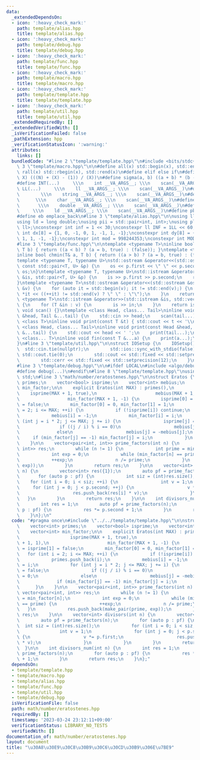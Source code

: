 ```yaml
---
data:
  _extendedDependsOn:
  - icon: ':heavy_check_mark:'
    path: template/alias.hpp
    title: template/alias.hpp
  - icon: ':heavy_check_mark:'
    path: template/debug.hpp
    title: template/debug.hpp
  - icon: ':heavy_check_mark:'
    path: template/func.hpp
    title: template/func.hpp
  - icon: ':heavy_check_mark:'
    path: template/macro.hpp
    title: template/macro.hpp
  - icon: ':heavy_check_mark:'
    path: template/template.hpp
    title: template/template.hpp
  - icon: ':heavy_check_mark:'
    path: template/util.hpp
    title: template/util.hpp
  _extendedRequiredBy: []
  _extendedVerifiedWith: []
  _isVerificationFailed: false
  _pathExtension: hpp
  _verificationStatusIcon: ':warning:'
  attributes:
    links: []
  bundledCode: "#line 2 \"template/template.hpp\"\n#include <bits/stdc++.h>\n#line\
    \ 3 \"template/macro.hpp\"\n\n#define all(x) std::begin(x), std::end(x)\n#define\
    \ rall(x) std::rbegin(x), std::rend(x)\n#define elif else if\n#define updiv(N,\
    \ X) (((N) + (X) - (1)) / (X))\n#define sigma(a, b) ((a + b) * (b - a + 1) / 2)\n\
    #define INT(...)     \\\n    int __VA_ARGS__; \\\n    scan(__VA_ARGS__)\n#define\
    \ LL(...)     \\\n    ll __VA_ARGS__; \\\n    scan(__VA_ARGS__)\n#define STR(...)\
    \        \\\n    string __VA_ARGS__; \\\n    scan(__VA_ARGS__)\n#define CHR(...)\
    \      \\\n    char __VA_ARGS__; \\\n    scan(__VA_ARGS__)\n#define DOU(...) \
    \       \\\n    double __VA_ARGS__; \\\n    scan(__VA_ARGS__)\n#define LD(...)\
    \     \\\n    ld __VA_ARGS__; \\\n    scan(__VA_ARGS__)\n#define pb push_back\n\
    #define eb emplace_back\n#line 3 \"template/alias.hpp\"\n\nusing ll = long long;\n\
    using ld = long double;\nusing pii = std::pair<int, int>;\nusing pll = std::pair<ll,\
    \ ll>;\nconstexpr int inf = 1 << 30;\nconstexpr ll INF = 1LL << 60;\nconstexpr\
    \ int dx[8] = {1, 0, -1, 0, 1, -1, 1, -1};\nconstexpr int dy[8] = {0, 1, 0, -1,\
    \ 1, 1, -1, -1};\nconstexpr int mod = 998244353;\nconstexpr int MOD = 1e9 + 7;\n\
    #line 3 \"template/func.hpp\"\n\ntemplate <typename T>\ninline bool chmax(T& a,\
    \ T b) { return ((a < b) ? (a = b, true) : (false)); }\ntemplate <typename T>\n\
    inline bool chmin(T& a, T b) { return ((a > b) ? (a = b, true) : (false)); }\n\
    template <typename T, typename U>\nstd::ostream &operator<<(std::ostream &os,\
    \ const std::pair<T, U> &p) {\n    os << p.first << \" \" << p.second;\n    return\
    \ os;\n}\ntemplate <typename T, typename U>\nstd::istream &operator>>(std::istream\
    \ &is, std::pair<T, U> &p) {\n    is >> p.first >> p.second;\n    return is;\n\
    }\ntemplate <typename T>\nstd::ostream &operator<<(std::ostream &os, const std::vector<T>\
    \ &v) {\n    for (auto it = std::begin(v); it != std::end(v);) {\n        os <<\
    \ *it << ((++it) != std::end(v) ? \" \" : \"\");\n    }\n    return os;\n}\ntemplate\
    \ <typename T>\nstd::istream &operator>>(std::istream &is, std::vector<T> &v)\
    \ {\n    for (T &in : v) {\n        is >> in;\n    }\n    return is;\n}\ninline\
    \ void scan() {}\ntemplate <class Head, class... Tail>\ninline void scan(Head\
    \ &head, Tail &...tail) {\n    std::cin >> head;\n    scan(tail...);\n}\ntemplate\
    \ <class T>\ninline void print(const T &t) { std::cout << t << '\\n'; }\ntemplate\
    \ <class Head, class... Tail>\ninline void print(const Head &head, const Tail\
    \ &...tail) {\n    std::cout << head << ' ';\n    print(tail...);\n}\ntemplate\
    \ <class... T>\ninline void fin(const T &...a) {\n    print(a...);\n    exit(0);\n\
    }\n#line 3 \"template/util.hpp\"\n\nstruct IOSetup {\n    IOSetup() {\n      \
    \  std::cin.tie(nullptr);\n        std::ios::sync_with_stdio(false);\n       \
    \ std::cout.tie(0);\n        std::cout << std::fixed << std::setprecision(12);\n\
    \        std::cerr << std::fixed << std::setprecision(12);\n    }\n} IOSetup;\n\
    #line 3 \"template/debug.hpp\"\n\n#ifdef LOCAL\n#include <algo/debug.hpp>\n#else\n\
    #define debug(...)\n#endif\n#line 8 \"template/template.hpp\"\nusing namespace\
    \ std;\n#line 3 \"math/number/eratostenes.hpp\"\n\nstruct Eratos {\n    vector<int>\
    \ primes;\n    vector<bool> isprime;\n    vector<int> mebius;\n    vector<int>\
    \ min_factor;\n\n    explicit Eratos(int MAX) : primes(),\n                  \
    \    isprime(MAX + 1, true),\n                      mebius(MAX + 1, 1),\n    \
    \                  min_factor(MAX + 1, -1) {\n        isprime[0] = isprime[1]\
    \ = false;\n        min_factor[0] = 0, min_factor[1] = 1;\n        for (int i\
    \ = 2; i <= MAX; ++i) {\n            if (!isprime[i]) continue;\n            primes.push_back(i);\n\
    \            mebius[i] = -1;\n            min_factor[i] = i;\n            for\
    \ (int j = i * 2; j <= MAX; j += i) {\n                isprime[j] = false;\n \
    \               if ((j / i) % i == 0)\n                    mebius[j] = 0;\n  \
    \              else\n                    mebius[j] = -mebius[j];\n           \
    \     if (min_factor[j] == -1) min_factor[j] = i;\n            }\n        }\n\
    \    }\n\n    vector<pair<int, int>> prime_factors(int n) {\n        vector<pair<int,\
    \ int>> res;\n        while (n != 1) {\n            int prime = min_factor[n];\n\
    \            int exp = 0;\n            while (min_factor[n] == prime) {\n    \
    \            ++exp;\n                n /= prime;\n            }\n            res.push_back(make_pair(prime,\
    \ exp));\n        }\n        return res;\n    }\n\n    vector<int> divisors(int\
    \ n) {\n        vector<int> res({1});\n        auto pf = prime_factors(n);\n \
    \       for (auto p : pf) {\n            int siz = (int)res.size();\n        \
    \    for (int i = 0; i < siz; ++i) {\n                int v = 1;\n           \
    \     for (int j = 0; j < p.second; ++j) {\n                    v *= p.first;\n\
    \                    res.push_back(res[i] * v);\n                }\n         \
    \   }\n        }\n        return res;\n    }\n\n    int divisors_num(int n) {\n\
    \        int res = 1;\n        auto pf = prime_factors(n);\n        for (auto\
    \ p : pf) {\n            res *= p.second + 1;\n        }\n        return res;\n\
    \    }\n};\n"
  code: "#pragma once\n#include \"../../template/template.hpp\"\n\nstruct Eratos {\n\
    \    vector<int> primes;\n    vector<bool> isprime;\n    vector<int> mebius;\n\
    \    vector<int> min_factor;\n\n    explicit Eratos(int MAX) : primes(),\n   \
    \                   isprime(MAX + 1, true),\n                      mebius(MAX\
    \ + 1, 1),\n                      min_factor(MAX + 1, -1) {\n        isprime[0]\
    \ = isprime[1] = false;\n        min_factor[0] = 0, min_factor[1] = 1;\n     \
    \   for (int i = 2; i <= MAX; ++i) {\n            if (!isprime[i]) continue;\n\
    \            primes.push_back(i);\n            mebius[i] = -1;\n            min_factor[i]\
    \ = i;\n            for (int j = i * 2; j <= MAX; j += i) {\n                isprime[j]\
    \ = false;\n                if ((j / i) % i == 0)\n                    mebius[j]\
    \ = 0;\n                else\n                    mebius[j] = -mebius[j];\n  \
    \              if (min_factor[j] == -1) min_factor[j] = i;\n            }\n  \
    \      }\n    }\n\n    vector<pair<int, int>> prime_factors(int n) {\n       \
    \ vector<pair<int, int>> res;\n        while (n != 1) {\n            int prime\
    \ = min_factor[n];\n            int exp = 0;\n            while (min_factor[n]\
    \ == prime) {\n                ++exp;\n                n /= prime;\n         \
    \   }\n            res.push_back(make_pair(prime, exp));\n        }\n        return\
    \ res;\n    }\n\n    vector<int> divisors(int n) {\n        vector<int> res({1});\n\
    \        auto pf = prime_factors(n);\n        for (auto p : pf) {\n          \
    \  int siz = (int)res.size();\n            for (int i = 0; i < siz; ++i) {\n \
    \               int v = 1;\n                for (int j = 0; j < p.second; ++j)\
    \ {\n                    v *= p.first;\n                    res.push_back(res[i]\
    \ * v);\n                }\n            }\n        }\n        return res;\n  \
    \  }\n\n    int divisors_num(int n) {\n        int res = 1;\n        auto pf =\
    \ prime_factors(n);\n        for (auto p : pf) {\n            res *= p.second\
    \ + 1;\n        }\n        return res;\n    }\n};"
  dependsOn:
  - template/template.hpp
  - template/macro.hpp
  - template/alias.hpp
  - template/func.hpp
  - template/util.hpp
  - template/debug.hpp
  isVerificationFile: false
  path: math/number/eratostenes.hpp
  requiredBy: []
  timestamp: '2023-03-24 23:12:11+09:00'
  verificationStatus: LIBRARY_NO_TESTS
  verifiedWith: []
documentation_of: math/number/eratostenes.hpp
layout: document
title: "\u30A8\u30E9\u30C8\u30B9\u30C6\u30CD\u30B9\u306E\u7BE9"
---
```

